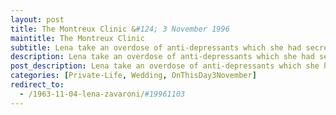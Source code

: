 ```yaml
---
layout: post
title: The Montreux Clinic &#124; 3 November 1996
maintitle: The Montreux Clinic
subtitle: Lena take an overdose of anti-depressants which she had secretly been squirreling away
description: Lena take an overdose of anti-depressants which she had secretly been squirreling away
post_description: Lena take an overdose of anti-depressants which she had secretly been squirreling away
categories: [Private-Life, Wedding, OnThisDay3November]
redirect_to:
  - /1963-11-04-lena-zavaroni/#19961103
---
```


